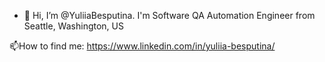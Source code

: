 - 👋 Hi, I’m @YuliiaBesputina. I'm Software QA Automation Engineer from Seattle, Washington, US

📫How to find me: 
https://www.linkedin.com/in/yuliia-besputina/
